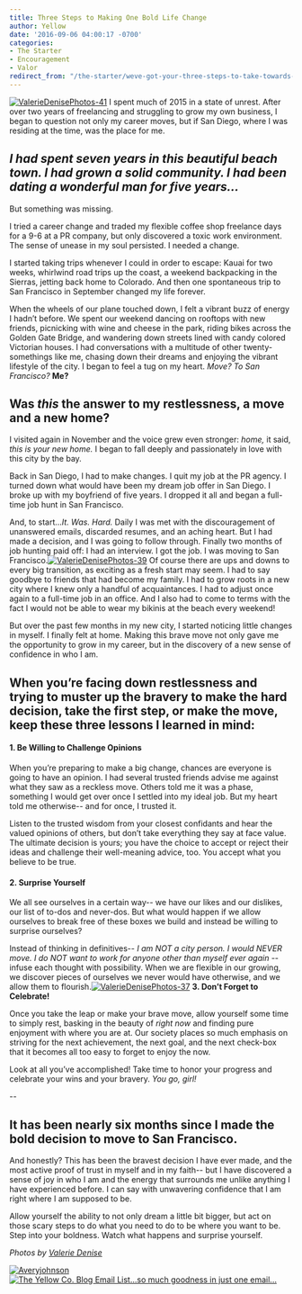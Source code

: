 ```yaml
---
title: Three Steps to Making One Bold Life Change
author: Yellow
date: '2016-09-06 04:00:17 -0700'
categories:
- The Starter
- Encouragement
- Valor
redirect_from: "/the-starter/weve-got-your-three-steps-to-take-towards-your-next-bold-move-right-here/"
---
```


[![ValerieDenisePhotos-41](https://yellow-blog-images.imgix.net/2016/08/ValerieDenisePhotos-41.jpg)](https://yellow-blog-images.imgix.net/2016/08/ValerieDenisePhotos-41.jpg) I spent much of 2015 in a state of unrest. After over two years of freelancing and struggling to grow my own business, I began to question not only my career moves, but if San Diego, where I was residing at the time, was the place for me.

## _I had spent seven years in this beautiful beach town. I had grown a solid community. I had been dating a wonderful man for five years..._

But something was missing.

I tried a career change and traded my flexible coffee shop freelance days for a 9-6 at a PR company, but only discovered a toxic work environment. The sense of unease in my soul persisted. I needed a change.

I started taking trips whenever I could in order to escape: Kauai for two weeks, whirlwind road trips up the coast, a weekend backpacking in the Sierras, jetting back home to Colorado. And then one spontaneous trip to San Francisco in September changed my life forever.

When the wheels of our plane touched down, I felt a vibrant buzz of energy I hadn’t before. We spent our weekend dancing on rooftops with new friends, picnicking with wine and cheese in the park, riding bikes across the Golden Gate Bridge, and wandering down streets lined with candy colored Victorian houses. I had conversations with a multitude of other twenty-somethings like me, chasing down their dreams and enjoying the vibrant lifestyle of the city. I began to feel a tug on my heart. _Move? To San Francisco?_ __Me?__

## Was _this_ the answer to my restlessness, a move and a new home?

I visited again in November and the voice grew even stronger: _home,_ it said, _this is your new home._ I began to fall deeply and passionately in love with this city by the bay.

Back in San Diego, I had to make changes. I quit my job at the PR agency. I turned down what would have been my dream job offer in San Diego. I broke up with my boyfriend of five years. I dropped it all and began a full-time job hunt in San Francisco.

And, to start..._It. Was. Hard._ Daily I was met with the discouragement of unanswered emails, discarded resumes, and an aching heart. But I had made a decision, and I was going to follow through. Finally two months of job hunting paid off: I had an interview. I got the job. I was moving to San Francisco.[![ValerieDenisePhotos-39](https://yellow-blog-images.imgix.net/2016/08/ValerieDenisePhotos-39.jpg)](https://yellow-blog-images.imgix.net/2016/08/ValerieDenisePhotos-39.jpg) Of course there are ups and downs to every big transition, as exciting as a fresh start may seem. I had to say goodbye to friends that had become my family. I had to grow roots in a new city where I knew only a handful of acquaintances. I had to adjust once again to a full-time job in an office. And I also had to come to terms with the fact I would not be able to wear my bikinis at the beach every weekend!

But over the past few months in my new city, I started noticing little changes in myself. I finally felt at home. Making this brave move not only gave me the opportunity to grow in my career, but in the discovery of a new sense of confidence in who I am.

## When you’re facing down restlessness and trying to muster up the bravery to make the hard decision, take the first step, or make the move, keep these three lessons I learned in mind:

#### **1\. Be Willing to Challenge Opinions**

When you’re preparing to make a big change, chances are everyone is going to have an opinion. I had several trusted friends advise me against what they saw as a reckless move. Others told me it was a phase, something I would get over once I settled into my ideal job. But my heart told me otherwise-- and for once, I trusted it.

Listen to the trusted wisdom from your closest confidants and hear the valued opinions of others, but don’t take everything they say at face value. The ultimate decision is yours; you have the choice to accept or reject their ideas and challenge their well-meaning advice, too. You accept what you believe to be true.

#### **2\. Surprise Yourself**

We all see ourselves in a certain way-- we have our likes and our dislikes, our list of to-dos and never-dos. But what would happen if we allow ourselves to break free of these boxes we build and instead be willing to surprise ourselves?

Instead of thinking in definitives-- _I am NOT a city person. I would NEVER move. I do NOT want to work for anyone other than myself ever again_ -- infuse each thought with possibility. When we are flexible in our growing, we discover pieces of ourselves we never would have otherwise, and we allow them to flourish.[![ValerieDenisePhotos-37](https://yellow-blog-images.imgix.net/2016/08/ValerieDenisePhotos-37.jpg)](https://yellow-blog-images.imgix.net/2016/08/ValerieDenisePhotos-37.jpg) **3\. Don’t Forget to Celebrate!**

Once you take the leap or make your brave move, allow yourself some time to simply rest, basking in the beauty of _right now_ and finding pure enjoyment with where you are at. Our society places so much emphasis on striving for the next achievement, the next goal, and the next check-box that it becomes all too easy to forget to enjoy the now.

Look at all you’ve accomplished! Take time to honor your progress and celebrate your wins and your bravery. _You go, girl!_

--

## It has been nearly six months since I made the bold decision to move to San Francisco.

And honestly? This has been the bravest decision I have ever made, and the most active proof of trust in myself and in my faith-- but I have discovered a sense of joy in who I am and the energy that surrounds me unlike anything I have experienced before. I can say with unwavering confidence that I am right where I am supposed to be.   

Allow yourself the ability to not only dream a little bit bigger, but act on those scary steps to do what you need to do to be where you want to be. Step into your boldness. Watch what happens and surprise yourself.

_Photos by [Valerie Denise](http://www.valeriedenisephotos.com/)_

[![Averyjohnson](https://yellow-blog-images.imgix.net/2016/08/Averyjohnson.jpg)](http://www.avery-johnson.com/)[![The Yellow Co. Blog Email List...so much goodness in just one email...](https://yellow-blog-images.imgix.net/2016/07/EMAIL-LIST.png)](http://yellowconference.us3.list-manage2.com/subscribe?u=3f8e45f74e0653e404965e2ef&id=7cb1ced4ff)

